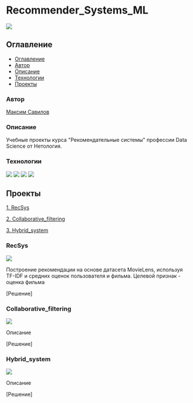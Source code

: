 # Recommender_Systems_ML
![](https://img.shields.io/badge/Project%20status%20-In%20progress-green)

## Оглавление

- [Оглавление](#оглавление)
- [Автор](#авторы)
- [Описание](#описание)
- [Технологии](#технологии)
- [Проекты](#проекты)

### Автор

[Максим Савилов](https://github.com/msavilov/)

### Описание

Учебные проекты курса "Рекомендательные системы" профессии Data Science от Нетология.

### Технологии

![](https://img.shields.io/badge/-Python--3.11-blue)
![](https://img.shields.io/badge/surprise-blue)
![](https://img.shields.io/badge/pandas-blue)
![](https://img.shields.io/badge/numpy-blue)

## Проекты

  [1. RecSys](#recsys)
  
  [2. Collaborative_filtering](#collaborative_filtering)
  
  [3. Hybrid_system](#hybrid_system)
  

### RecSys
  ![](https://img.shields.io/badge/Project%20status%20-In%20progress-green)
  
  Построение рекомендации на основе датасета MovieLens, используя TF-IDF и средних оценок пользователя и фильма. Целевой признак - оценка фильма

  [Решение]

### Collaborative_filtering
  ![](https://img.shields.io/badge/Project%20status%20-In%20progress-green)
  
  Описание

  [Решение]

### Hybrid_system
  ![](https://img.shields.io/badge/Project%20status%20-In%20progress-green)
  
  Описание

  [Решение]
 

